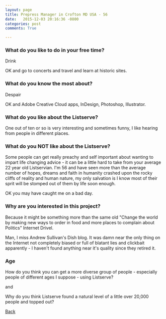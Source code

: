 ```yaml
---
layout: page
title: Prepress Manager in Crofton MD USA - 56
date:   2015-12-03 20:16:36 -0800
categories: post
comments: True

---
```


### What do you like to do in your free time?
<p>Drink

OK and go to concerts and travel and learn at historic sites.</p>

### What do you know the most about?
<p>Despair

OK and Adobe Creative Cloud apps, InDesign, Photoshop, Illustrator.</p>

### What do you like about the Listserve?
<p>One out of ten or so is very interesting and sometimes funny, I like hearing from people in different places.</p>

### What do you NOT like about the Listserve?
<p>Some people can get really preachy and self important about wanting to impart life changing advice - it can be a little hard to take from your average 22 year old Listservian. I'm 56 and have seen more than the average number of hopes, dreams and faith in humanity crashed upon the rocky cliffs of reality and human nature, my only salvation is I know most of their sprit will be stomped out of them by life soon enough.

OK you may have caught me on a bad day.</p>

### Why are you interested in this project?
<p>Because it might be something more than the same old "Change the world by making new ways to order in food and more places to complain about Politics" Internet Drivel.

Man, I miss Andrew Sullivan's Dish blog. It was damn near the only thing on the Internet not completely biased or full of blatant lies and clickbait apparently - I haven't found anything near it's quality since they retired it.</p>

### Age
<p>How do you think you can get a more diverse group of people - especially people of different ages I suppose - using Listserve?

and

Why do you think Listserve found a natural level of a little over 20,000 people and topped out?</p>

[Back][1]

[1]: /home/responders/all